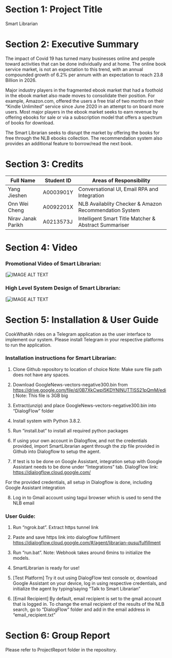 # Section 1: Project Title
Smart Librarian

# Section 2: Executive Summary
The impact of Covid 19 has turned many businesses online and people toward activities that can be done individually and at home. The online book service market, is not an expectation to this trend, with an annual compounded growth of 6.2% per annum with an expectation to reach 23.8 Billion in 2026.

Major industry players in the fragmented ebook market that had a foothold in the ebook market also made moves to consolidate their position. For example, Amazon.com, offered the users a free trial of two months on their “Kindle Unlimited” service since June 2020 in an attempt to on board more users.
Most major players in the ebook market seeks to earn revenue by offering ebooks for sale or via a subscription model that offers a spectrum of books for download.

The Smart Librarian seeks to disrupt the market by offering the books for free through the NLB ebooks collection. The recommendation system also provides an additional feature to borrow/read the next book.

# Section 3: Credits
Full Name | Student ID | Areas of Responsibility
-|-|-
Yang Jieshen | A0003901Y | Conversational UI, Email RPA and Integration
Onn Wei Cheng | A0092201X | NLB Availablity Checker & Amazon Recommendation System
Nirav Janak Parikh | A0213573J | Intelligent Smart Title Matcher & Abstract Summariser

# Section 4: Video
### Promotional Video of Smart Librarian:
[![IMAGE ALT TEXT]()

### High Level System Design of Smart Librarian:
[![IMAGE ALT TEXT]()


# Section 5: Installation & User Guide
CookWhatAh rides on a Telegram application as the user interface to implement our system. Please install Telegram in your respective platforms to run the application.

### Installation instructions for Smart Librarian:
1.	Clone Github repository to location of choice
Note: Make sure file path does not have any spaces.

2.	Download GoogleNews-vectors-negative300.bin from https://drive.google.com/file/d/0B7XkCwpI5KDYNlNUTTlSS21pQmM/edit
Note: This file is 3GB big

3.	Extract(unzip) and place GoogleNews-vectors-negative300.bin into “DialogFlow” folder

4.	Install system with Python 3.8.2.

5.	Run “install.bat” to install all required python packages

6.	If using your own account in Dialogflow, and not the credentials provided, import SmartLibrarian agent through the zip file provided in Github into Dialogflow to setup the agent. 

7.	If test is to be done on Google Assistant, integration setup with Google Assistant needs to be done under “Integrations” tab.
DialogFlow link: https://dialogflow.cloud.google.com/

For the provided credentials, all setup in Dialogflow is done, including Google Assistant integration

8.	Log in to Gmail account using tagui browser which is used to send the NLB email


### User Guide:
1.	Run “ngrok.bat”. Extract https tunnel link

2.	Paste and save https link into dialogflow fulfillment https://dialogflow.cloud.google.com/#/agent/librarian-qusu/fulfillment

3.	Run “run.bat”. 
Note: Webhook takes around 6mins to initialize the models.

4.	SmartLibrarian is ready for use!

5.	[Test Platform] Try it out using DialogFlow test console or, download Google Assistant on your device, log in using respective credentials, and initialize the agent by typing/saying “Talk to Smart Librarian”

6.	[Email Recipient] By default, email recipient is set to the gmail account that is logged in. To change the email recipient of the results of the NLB search, go to “DialogFlow” folder and add in the email address in “email_recipient.txt”

# Section 6: Group Report
Please refer to ProjectReport folder in the repository.
